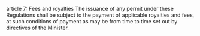 article 7: Fees and royalties
The issuance of any permit under these Regulations shall be subject to the payment of applicable royalties and fees, at such conditions of payment as may be from time to time set out by directives of the Minister.
<ul>
</ul>